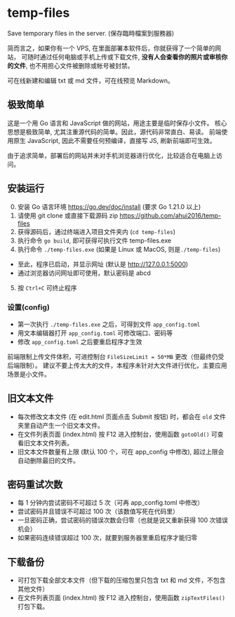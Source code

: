 # temp-files

Save temporary files in the server. (保存臨時檔案到服務器)

简而言之，如果你有一个 VPS, 在里面部署本软件后，你就获得了一个简单的网站，
可随时通过任何电脑或手机上传或下载文件, **没有人会查看你的照片或审核你的文件**,
也不用担心文件被删除或帐号被封禁。

可在线新建和编辑 txt 或 md 文件，可在线预览 Markdown。

## 极致简单

这是一个用 Go 语言和 JavaScript 做的网站，用途主要是临时保存小文件。
核心思想是极致简单, 尤其注重源代码的简单。因此，源代码非常直白、易读。
前端使用原生 JavaScript, 因此不需要任何预编译，直接写 JS, 刷新前端即可生效。

由于追求简单，部署后的网站并未对手机浏览器进行优化，比较适合在电脑上访问。

## 安装运行

0. 安装 Go 语言环境 <https://go.dev/doc/install> (要求 Go 1.21.0 以上)
1. 请使用 git clone 或直接下载源码 zip <https://github.com/ahui2016/temp-files>
2. 获得源码后，通过终端进入项目文件夹内 (`cd temp-files`)
3. 执行命令 `go build`, 即可获得可执行文件 temp-files.exe
4. 执行命令 `./temp-files.exe` (如果是 Linux 或 MacOS, 则是`./temp-files`)
  - 至此，程序已启动，并显示网址 (默认是 http://127.0.0.1:5000)
  - 通过浏览器访问网址即可使用，默认密码是 abcd
5. 按 `Ctrl+C` 可终止程序

### 设置(config)

- 第一次执行 `./temp-files.exe` 之后，可得到文件 `app_config.toml`
- 用文本编辑器打开 `app_config.toml` 可修改端口、密码等
- 修改 `app_config.toml` 之后要重启程序才生效

前端限制上传文件体积，可进控制台 `FileSizeLimit = 50*MB` 更改（但最终仍受后端限制）。
建议不要上传太大的文件，本程序未针对大文件进行优化，主要应用场景是小文件。

## 旧文本文件

- 每次修改文本文件 (在 edit.html 页面点击 Submit 按钮) 时，都会在 `old` 文件夹里自动产生一个旧文本文件。
- 在文件列表页面 (index.html) 按 F12 进入控制台，使用函数 `gotoOld()` 可查看旧文本文件列表。
- 旧文本文件数量有上限 (默认 100 个，可在 app_config 中修改), 超过上限会自动删除最旧的文件。

## 密码重试次数

- 每 1 分钟内尝试密码不可超过 5 次（可再 app_config.toml 中修改）
- 尝试密码并且错误不可超过 100 次（该数值写死在代码里）
- 一旦密码正确，尝试密码的错误次数会归零（也就是说又重新获得 100 次错误机会）
- 如果密码连续错误超过 100 次，就要到服务器里重启程序才能归零

## 下载备份

- 可打包下载全部文本文件（但下载的压缩包里只包含 txt 和 md 文件，不包含其他文件）
- 在文件列表页面 (index.html) 按 F12 进入控制台，使用函数 `zipTextFiles()` 打包下载。
